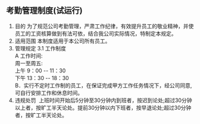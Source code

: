 ## 考勤管理制度(试运行)
1. 目的
  为了规范公司考勤管理，严肃工作纪律，有效提升员工的敬业精神，并使员工的工资核算做到有法可依，结合我公司实际情况，特制定本规定。
2. 适用范围
  本制度适用于本公司所有员工。
3. 管理规定
  3.1 工作制度  
  A 工作时间:  
     周一至周五:  
     上午 9：00  -- 11：30  
     下午 13：30 -- 18：30  
  B．实行不定时工作制的员工，在保证完成甲方工作任务情况下，经公司同意,可自行安排工作和休息时间。
4. 违规处罚
  上班时间开始后5分钟至30分钟内到班者，按迟到论处;超过30分钟以上者，按旷工半天论处。提前30分钟以内下班者，按早退论处;超过30分钟者，按旷工半天论处。
